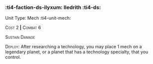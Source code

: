 ### :ti4-faction-ds-ilyxum: **Iledrith** :ti4-ds:

Unit Type: Mech :ti4-unit-mech:

<span style="font-variant:small-caps;">Cost 2</span> __|__ <span style="font-variant:small-caps;">Combat 6</span>

<span style="font-variant:small-caps;">Sustain Damage</span>

<span style="font-variant:small-caps;">Deploy</span>: After researching a technology, you may place 1 mech on a legendary planet, or a planet that has a technology specialty, that you control.
